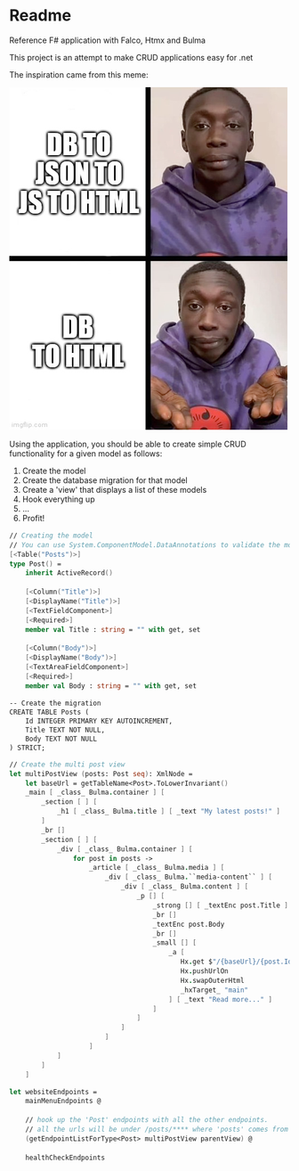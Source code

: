 # Readme

Reference F# application with Falco, Htmx and Bulma

This project is an attempt to make CRUD applications easy for .net

The inspiration came from this meme:

![dbtohtml.png](dbtohtml.png)

Using the application, you should be able to create simple CRUD functionality for a given model as follows:

1. Create the model
2. Create the database migration for that model
3. Create a 'view' that displays a list of these models
4. Hook everything up
5. ...
6. Profit!


```fsharp
// Creating the model
// You can use System.ComponentModel.DataAnnotations to validate the model and the frontend will use them!
[<Table("Posts")>]
type Post() =
    inherit ActiveRecord()

    [<Column("Title")>]
    [<DisplayName("Title")>]
    [<TextFieldComponent>]
    [<Required>]
    member val Title : string = "" with get, set

    [<Column("Body")>]
    [<DisplayName("Body")>]
    [<TextAreaFieldComponent>]
    [<Required>]
    member val Body : string = "" with get, set  
```

```sqlite
-- Create the migration
CREATE TABLE Posts (
    Id INTEGER PRIMARY KEY AUTOINCREMENT,
    Title TEXT NOT NULL,
    Body TEXT NOT NULL
) STRICT;
```

```fsharp
// Create the multi post view
let multiPostView (posts: Post seq): XmlNode =
    let baseUrl = getTableName<Post>.ToLowerInvariant()
    _main [ _class_ Bulma.container ] [
        _section [ ] [
            _h1 [ _class_ Bulma.title ] [ _text "My latest posts!" ]
        ]
        _br []
        _section [ ] [
            _div [ _class_ Bulma.container ] [
                for post in posts ->
                    _article [ _class_ Bulma.media ] [
                        _div [ _class_ Bulma.``media-content`` ] [
                            _div [ _class_ Bulma.content ] [
                                _p [] [
                                    _strong [] [ _textEnc post.Title ]
                                    _br []
                                    _textEnc post.Body
                                    _br []
                                    _small [] [
                                        _a [
                                           Hx.get $"/{baseUrl}/{post.Id}"
                                           Hx.pushUrlOn
                                           Hx.swapOuterHtml
                                           _hxTarget_ "main"
                                        ] [ _text "Read more..." ]
                                    ]
                                ]
                            ]
                        ]
                    ]
            ]
        ]
    ]
```

```fsharp
let websiteEndpoints =
    mainMenuEndpoints @
    
    // hook up the 'Post' endpoints with all the other endpoints.
    // all the urls will be under /posts/**** where 'posts' comes from the tablename in the model (automatically lowercased)
    (getEndpointListForType<Post> multiPostView parentView) @
    
    healthCheckEndpoints
```

